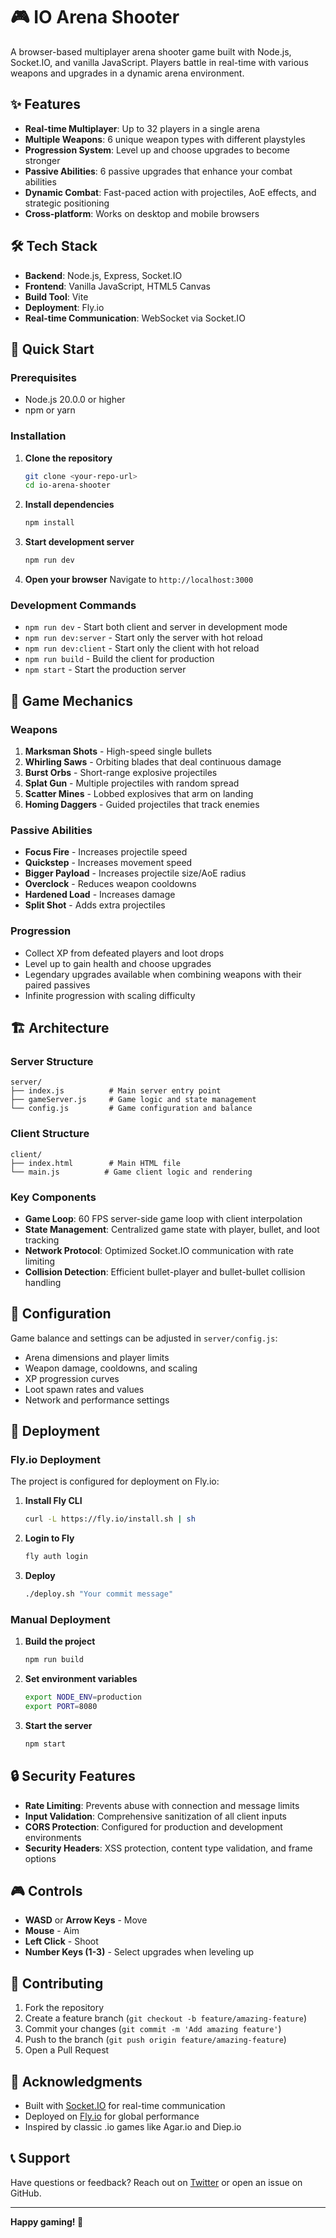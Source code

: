 # 🎮 IO Arena Shooter

A browser-based multiplayer arena shooter game built with Node.js, Socket.IO, and vanilla JavaScript. Players battle in real-time with various weapons and upgrades in a dynamic arena environment.

## ✨ Features

- **Real-time Multiplayer**: Up to 32 players in a single arena
- **Multiple Weapons**: 6 unique weapon types with different playstyles
- **Progression System**: Level up and choose upgrades to become stronger
- **Passive Abilities**: 6 passive upgrades that enhance your combat abilities
- **Dynamic Combat**: Fast-paced action with projectiles, AoE effects, and strategic positioning
- **Cross-platform**: Works on desktop and mobile browsers

## 🛠️ Tech Stack

- **Backend**: Node.js, Express, Socket.IO
- **Frontend**: Vanilla JavaScript, HTML5 Canvas
- **Build Tool**: Vite
- **Deployment**: Fly.io
- **Real-time Communication**: WebSocket via Socket.IO

## 🚀 Quick Start

### Prerequisites

- Node.js 20.0.0 or higher
- npm or yarn

### Installation

1. **Clone the repository**
   ```bash
   git clone <your-repo-url>
   cd io-arena-shooter
   ```

2. **Install dependencies**
   ```bash
   npm install
   ```

3. **Start development server**
   ```bash
   npm run dev
   ```

4. **Open your browser**
   Navigate to `http://localhost:3000`

### Development Commands

- `npm run dev` - Start both client and server in development mode
- `npm run dev:server` - Start only the server with hot reload
- `npm run dev:client` - Start only the client with hot reload
- `npm run build` - Build the client for production
- `npm start` - Start the production server

## 🎯 Game Mechanics

### Weapons

1. **Marksman Shots** - High-speed single bullets
2. **Whirling Saws** - Orbiting blades that deal continuous damage
3. **Burst Orbs** - Short-range explosive projectiles
4. **Splat Gun** - Multiple projectiles with random spread
5. **Scatter Mines** - Lobbed explosives that arm on landing
6. **Homing Daggers** - Guided projectiles that track enemies

### Passive Abilities

- **Focus Fire** - Increases projectile speed
- **Quickstep** - Increases movement speed
- **Bigger Payload** - Increases projectile size/AoE radius
- **Overclock** - Reduces weapon cooldowns
- **Hardened Load** - Increases damage
- **Split Shot** - Adds extra projectiles

### Progression

- Collect XP from defeated players and loot drops
- Level up to gain health and choose upgrades
- Legendary upgrades available when combining weapons with their paired passives
- Infinite progression with scaling difficulty

## 🏗️ Architecture

### Server Structure

```
server/
├── index.js          # Main server entry point
├── gameServer.js     # Game logic and state management
└── config.js         # Game configuration and balance
```

### Client Structure

```
client/
├── index.html        # Main HTML file
└── main.js          # Game client logic and rendering
```

### Key Components

- **Game Loop**: 60 FPS server-side game loop with client interpolation
- **State Management**: Centralized game state with player, bullet, and loot tracking
- **Network Protocol**: Optimized Socket.IO communication with rate limiting
- **Collision Detection**: Efficient bullet-player and bullet-bullet collision handling

## 🔧 Configuration

Game balance and settings can be adjusted in `server/config.js`:

- Arena dimensions and player limits
- Weapon damage, cooldowns, and scaling
- XP progression curves
- Loot spawn rates and values
- Network and performance settings

## 🚀 Deployment

### Fly.io Deployment

The project is configured for deployment on Fly.io:

1. **Install Fly CLI**
   ```bash
   curl -L https://fly.io/install.sh | sh
   ```

2. **Login to Fly**
   ```bash
   fly auth login
   ```

3. **Deploy**
   ```bash
   ./deploy.sh "Your commit message"
   ```

### Manual Deployment

1. **Build the project**
   ```bash
   npm run build
   ```

2. **Set environment variables**
   ```bash
   export NODE_ENV=production
   export PORT=8080
   ```

3. **Start the server**
   ```bash
   npm start
   ```

## 🔒 Security Features

- **Rate Limiting**: Prevents abuse with connection and message limits
- **Input Validation**: Comprehensive sanitization of all client inputs
- **CORS Protection**: Configured for production and development environments
- **Security Headers**: XSS protection, content type validation, and frame options

## 🎮 Controls

- **WASD** or **Arrow Keys** - Move
- **Mouse** - Aim
- **Left Click** - Shoot
- **Number Keys (1-3)** - Select upgrades when leveling up

## 🤝 Contributing

1. Fork the repository
2. Create a feature branch (`git checkout -b feature/amazing-feature`)
3. Commit your changes (`git commit -m 'Add amazing feature'`)
4. Push to the branch (`git push origin feature/amazing-feature`)
5. Open a Pull Request


## 🙏 Acknowledgments

- Built with [Socket.IO](https://socket.io/) for real-time communication
- Deployed on [Fly.io](https://fly.io/) for global performance
- Inspired by classic .io games like Agar.io and Diep.io

## 📞 Support

Have questions or feedback? Reach out on [Twitter](https://twitter.com/jerangutan) or open an issue on GitHub.

---

**Happy gaming! 🎯** 

